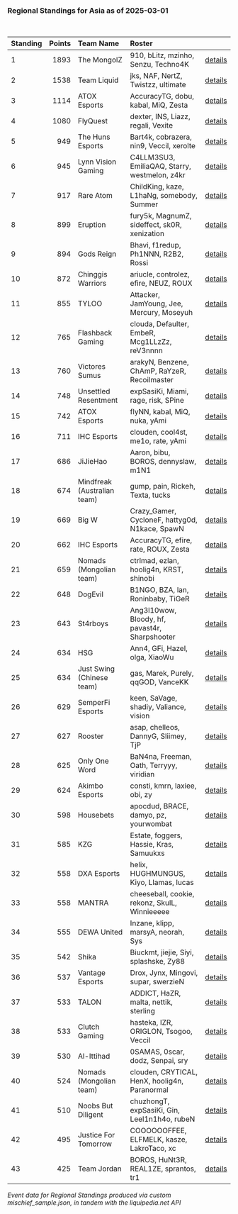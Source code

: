 ### Regional Standings for Asia as of 2025-03-01<br />
<br />

| Standing | Points | Team Name                   | Roster                                         |                                                                                                           |
| :- | -: | :- | :- | :- |
| 1        |   1893 | The MongolZ                 | 910, bLitz, mzinho, Senzu, Techno4K            | [details](details/2025_03_01/0003--the_mongolz--910-blitz-mzinho-senzu-techno4k.md)                       |
| 2        |   1538 | Team Liquid                 | jks, NAF, NertZ, Twistzz, ultimate             | [details](details/2025_03_01/0015--team_liquid--jks-naf-nertz-twistzz-ultimate.md)                        |
| 3        |   1114 | ATOX Esports                | AccuracyTG, dobu, kabal, MiQ, Zesta            | [details](details/2025_03_01/0033--atox_esports--accuracytg-dobu-kabal-miq-zesta.md)                      |
| 4        |   1080 | FlyQuest                    | dexter, INS, Liazz, regali, Vexite             | [details](details/2025_03_01/0035--flyquest--dexter-ins-liazz-regali-vexite.md)                           |
| 5        |    949 | The Huns Esports            | Bart4k, cobrazera, nin9, Veccil, xerolte       | [details](details/2025_03_01/0061--the_huns_esports--bart4k-cobrazera-nin9-veccil-xerolte.md)             |
| 6        |    945 | Lynn Vision Gaming          | C4LLM3SU3, EmiliaQAQ, Starry, westmelon, z4kr  | [details](details/2025_03_01/0062--lynn_vision_gaming--c4llm3su3-emiliaqaq-starry-westmelon-z4kr.md)      |
| 7        |    917 | Rare Atom                   | ChildKing, kaze, L1haNg, somebody, Summer      | [details](details/2025_03_01/0070--rare_atom--childking-kaze-l1hang-somebody-summer.md)                   |
| 8        |    899 | Eruption                    | fury5k, MagnumZ, sideffect, sk0R, xenization   | [details](details/2025_03_01/0078--eruption--fury5k-magnumz-sideffect-sk0r-xenization.md)                 |
| 9        |    894 | Gods Reign                  | Bhavi, f1redup, Ph1NNN, R2B2, Rossi            | [details](details/2025_03_01/0080--gods_reign--bhavi-f1redup-ph1nnn-r2b2-rossi.md)                        |
| 10       |    872 | Chinggis Warriors           | ariucle, controlez, efire, NEUZ, ROUX          | [details](details/2025_03_01/0086--chinggis_warriors--ariucle-controlez-efire-neuz-roux.md)               |
| 11       |    855 | TYLOO                       | Attacker, JamYoung, Jee, Mercury, Moseyuh      | [details](details/2025_03_01/0090--tyloo--attacker-jamyoung-jee-mercury-moseyuh.md)                       |
| 12       |    765 | Flashback Gaming            | clouda, Defaulter, EmbeR, Mcg1LLzZz, reV3nnnn  | [details](details/2025_03_01/0116--flashback_gaming--clouda-defaulter-ember-mcg1llzzz-rev3nnnn.md)        |
| 13       |    760 | Victores Sumus              | arakyN, Benzene, ChAmP, RaYzeR, Recoilmaster   | [details](details/2025_03_01/0122--victores_sumus--arakyn-benzene-champ-rayzer-recoilmaster.md)           |
| 14       |    748 | Unsettled Resentment        | expSasiKi, Miami, rage, risk, SPine            | [details](details/2025_03_01/0127--unsettled_resentment--expsasiki-miami-rage-risk-spine.md)              |
| 15       |    742 | ATOX Esports                | flyNN, kabal, MiQ, nuka, yAmi                  | [details](details/2025_03_01/0133--atox_esports--flynn-kabal-miq-nuka-yami.md)                            |
| 16       |    711 | IHC Esports                 | clouden, cool4st, me1o, rate, yAmi             | [details](details/2025_03_01/0148--ihc_esports--clouden-cool4st-me1o-rate-yami.md)                        |
| 17       |    686 | JiJieHao                    | Aaron, bibu, BOROS, dennyslaw, m1N1            | [details](details/2025_03_01/0162--jijiehao--aaron-bibu-boros-dennyslaw-m1n1.md)                          |
| 18       |    674 | Mindfreak (Australian team) | gump, pain, Rickeh, Texta, tucks               | [details](details/2025_03_01/0169--mindfreak__australian_team_--gump-pain-rickeh-texta-tucks.md)          |
| 19       |    669 | Big W                       | Crazy_Gamer, CycloneF, hattyg0d, N1kace, SpawN | [details](details/2025_03_01/0173--big_w--crazy_gamer-cyclonef-hattyg0d-n1kace-spawn.md)                  |
| 20       |    662 | IHC Esports                 | AccuracyTG, efire, rate, ROUX, Zesta           | [details](details/2025_03_01/0177--ihc_esports--accuracytg-efire-rate-roux-zesta.md)                      |
| 21       |    659 | Nomads (Mongolian team)     | ctrlmad, ezlan, hoolig4n, KRST, shinobi        | [details](details/2025_03_01/0180--nomads__mongolian_team_--ctrlmad-ezlan-hoolig4n-krst-shinobi.md)       |
| 22       |    648 | DogEvil                     | B1NGO, BZA, lan, Roninbaby, TiGeR              | [details](details/2025_03_01/0188--dogevil--b1ngo-bza-lan-roninbaby-tiger.md)                             |
| 23       |    643 | St4rboys                    | Ang3l10wow, Bloody, hf, pavast4r, Sharpshooter | [details](details/2025_03_01/0190--st4rboys--ang3l10wow-bloody-hf-pavast4r-sharpshooter.md)               |
| 24       |    634 | HSG                         | Ann4, GFi, Hazel, olga, XiaoWu                 | [details](details/2025_03_01/0192--hsg--ann4-gfi-hazel-olga-xiaowu.md)                                    |
| 25       |    634 | Just Swing (Chinese team)   | gas, Marek, Purely, qqGOD, VanceKK             | [details](details/2025_03_01/0193--just_swing__chinese_team_--gas-marek-purely-qqgod-vancekk.md)          |
| 26       |    629 | SemperFi Esports            | keen, SaVage, shadiy, Valiance, vision         | [details](details/2025_03_01/0197--semperfi_esports--keen-savage-shadiy-valiance-vision.md)               |
| 27       |    627 | Rooster                     | asap, chelleos, DannyG, Sliimey, TjP           | [details](details/2025_03_01/0198--rooster--asap-chelleos-dannyg-sliimey-tjp.md)                          |
| 28       |    625 | Only One Word               | BaN4na, Freeman, Oath, Terryyy, viridian       | [details](details/2025_03_01/0203--only_one_word--ban4na-freeman-oath-terryyy-viridian.md)                |
| 29       |    624 | Akimbo Esports              | consti, kmrn, laxiee, obi, zy                  | [details](details/2025_03_01/0205--akimbo_esports--consti-kmrn-laxiee-obi-zy.md)                          |
| 30       |    598 | Housebets                   | apocdud, BRACE, damyo, pz, yourwombat          | [details](details/2025_03_01/0229--housebets--apocdud-brace-damyo-pz-yourwombat.md)                       |
| 31       |    585 | KZG                         | Estate, foggers, Hassie, Kras, Samuukxs        | [details](details/2025_03_01/0236--kzg--estate-foggers-hassie-kras-samuukxs.md)                           |
| 32       |    558 | DXA Esports                 | helix, HUGHMUNGUS, Kiyo, Llamas, lucas         | [details](details/2025_03_01/0242--dxa_esports--helix-hughmungus-kiyo-llamas-lucas.md)                    |
| 33       |    558 | MANTRA                      | cheeseball, cookie, rekonz, SkulL, Winnieeeee  | [details](details/2025_03_01/0243--mantra--cheeseball-cookie-rekonz-skull-winnieeeee.md)                  |
| 34       |    555 | DEWA United                 | Inzane, klipp, marsyA, neorah, Sys             | [details](details/2025_03_01/0245--dewa_united--inzane-klipp-marsya-neorah-sys.md)                        |
| 35       |    542 | Shika                       | Biuckmt, jiejie, Siyi, splashske, Zy88         | [details](details/2025_03_01/0248--shika--biuckmt-jiejie-siyi-splashske-zy88.md)                          |
| 36       |    537 | Vantage Esports             | Drox, Jynx, Mingovi, supar, swerzieN           | [details](details/2025_03_01/0251--vantage_esports--drox-jynx-mingovi-supar-swerzien.md)                  |
| 37       |    533 | TALON                       | ADDICT, HaZR, malta, nettik, sterling          | [details](details/2025_03_01/0255--talon--addict-hazr-malta-nettik-sterling.md)                           |
| 38       |    533 | Clutch Gaming               | hasteka, IZR, ORIGLON, Tsogoo, Veccil          | [details](details/2025_03_01/0256--clutch_gaming--hasteka-izr-origlon-tsogoo-veccil.md)                   |
| 39       |    530 | Al-Ittihad                  | 0SAMAS, 0scar, dodz, Senpai, sry               | [details](details/2025_03_01/0257--al-ittihad--0samas-0scar-dodz-senpai-sry.md)                           |
| 40       |    524 | Nomads (Mongolian team)     | clouden, CRYTICAL, HenX, hoolig4n, Paranormal  | [details](details/2025_03_01/0259--nomads__mongolian_team_--clouden-crytical-henx-hoolig4n-paranormal.md) |
| 41       |    510 | Noobs But Diligent          | chuzhongT, expSasiKi, Gin, Leel1n1h4o, rubeN   | [details](details/2025_03_01/0262--noobs_but_diligent--chuzhongt-expsasiki-gin-leel1n1h4o-ruben.md)       |
| 42       |    495 | Justice For Tomorrow        | COOOOOOFFEE, ELFMELK, kasze, LakroTaco, xc     | [details](details/2025_03_01/0266--justice_for_tomorrow--cooooooffee-elfmelk-kasze-lakrotaco-xc.md)       |
| 43       |    425 | Team Jordan                 | BOROS, HuNt3R, REAL1ZE, sprantos, tr1          | [details](details/2025_03_01/0278--team_jordan--boros-hunt3r-real1ze-sprantos-tr1.md)                     |


_Event data for Regional Standings produced via custom mischief_sample.json, in tandem with the liquipedia.net API_<br />
